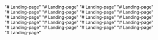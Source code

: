 "# Landing-page" 
"# Landing-page" 
"# Landing-page" 
"# Landing-page" 
"# Landing-page" 
"# Landing-page" 
"# Landing-page" 
"# Landing-page" 
"# Landing-page" 
"# Landing-page" 
"# Landing-page" 
"# Landing-page" 
"# Landing-page" 
"# Landing-page" 
"# Landing-page" 
"# Landing-page" 
"# Landing-page" 
"# Landing-page" 
"# Landing-page" 
"# Landing-page" 
"# Landing-page" 
